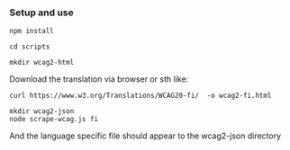 
### Setup and use

```
npm install

cd scripts

mkdir wcag2-html
```

Download the translation via browser or sth like:
```
curl https://www.w3.org/Translations/WCAG20-fi/  -o wcag2-fi.html 
```

```
mkdir wcag2-json
node scrape-wcag.js fi
```


And the language specific file should appear to the wcag2-json directory


